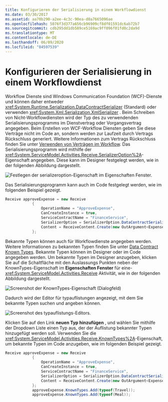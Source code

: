 ```yaml
---
title: Konfigurieren der Serialisierung in einem Workflowdienst
ms.date: 03/30/2017
ms.assetid: aa70b290-a2ee-4c3c-90ea-d0a7665096ae
ms.openlocfilehash: 5076f3d377a656cb96909cf8df01591dc6ab72b7
ms.sourcegitcommit: cdb295dd1db589ce5169ac9ff096f01fd0c2da9d
ms.translationtype: MT
ms.contentlocale: de-DE
ms.lasthandoff: 06/09/2020
ms.locfileid: "84597539"
---
```

# <a name="configuring-serialization-in-a-workflow-service"></a>Konfigurieren der Serialisierung in einem Workflowdienst
Workflow Dienste sind Windows Communication Foundation (WCF)-Dienste und können daher entweder <xref:System.Runtime.Serialization.DataContractSerializer> (Standard) oder verwenden <xref:System.Xml.Serialization.XmlSerializer> . Beim Schreiben von Nicht-Workflowdiensten wird der Typ des zu verwendenden Serialisierungsprogramms im Dienstvertrag oder Vorgangsvertrag angegeben. Beim Erstellen von WCF-Workflow Diensten geben Sie diese Verträge nicht im Code an, sondern werden zur Laufzeit durch Vertrags Rückschluss generiert. Weitere Informationen zum Vertrags Rückschluss finden Sie unter [Verwenden von Verträgen im Workflow](using-contracts-in-workflow.md).  Das Serialisierungsprogramm wird mithilfe der <xref:System.ServiceModel.Activities.Receive.SerializerOption%2A>-Eigenschaft angegeben. Diese kann im Designer festgelegt werden, wie in der folgenden Abbildung dargestellt.  
  
 ![Festlegen der serializeroption-Eigenschaft im Eigenschaften Fenster.](./media/configuring-serialization-in-a-workflow-service/setting-serializer-property.png)  
  
 Das Serialisierungsprogramm kann auch im Code festgelegt werden, wie im folgenden Beispiel gezeigt.  
  
```csharp  
Receive approveExpense = new Receive  
            {  
                OperationName = "ApproveExpense",  
                CanCreateInstance = true,  
                ServiceContractName = "FinanceService",  
                SerializerOption = SerializerOption.DataContractSerializer,  
                Content = ReceiveContent.Create(new OutArgument<Expense>(expense))  
            };  
```  
  
  Bekannte Typen können auch für Workflowdienste angegeben werden. Weitere Informationen zu bekannten Typen finden Sie unter [Data Contract Known Types](data-contract-known-types.md). Bekannte Typen können im Designer oder im Code angegeben werden. Um bekannte Typen im Designer anzugeben, klicken Sie auf die Schaltfläche mit den Auslassungs Punkten neben der KnownTypes-Eigenschaft im **Eigenschaften Fenster** für eine- <xref:System.ServiceModel.Activities.Receive> Aktivität, wie in der folgenden Abbildung dargestellt.
  
 ![Screenshot der KnownTypes-Eigenschaft (Dialogfeld)](./media/configuring-serialization-in-a-workflow-service/known-types-properties.png)  
  
 Dadurch wird der Editor für typauflistungen angezeigt, mit dem Sie bekannte Typen suchen und angeben können.  
  
 ![Screenshot des typauflistungs-Editors.](./media/configuring-serialization-in-a-workflow-service/type-collection-editor.gif)  
  
 Klicken Sie auf den Link **neuen Typ hinzufügen** , und wählen Sie mithilfe der Dropdown Liste einen Typ aus, der der Auflistung bekannter Typen hinzugefügt werden soll. Verwenden Sie die <xref:System.ServiceModel.Activities.Receive.KnownTypes%2A>-Eigenschaft, um bekannte Typen im Code anzugeben, wie im folgenden Beispiel gezeigt.  
  
```csharp
Receive approveExpense = new Receive  
            {  
                OperationName = "ApproveExpense",  
                CanCreateInstance = true,  
                ServiceContractName = "FinanceService",  
                SerializerOption = SerializerOption.DataContractSerializer,  
                Content = ReceiveContent.Create(new OutArgument<Expense>(expense))  
            };  
            approveExpense.KnownTypes.Add(typeof(Travel));  
            approveExpense.KnownTypes.Add(typeof(Meal));  
```
